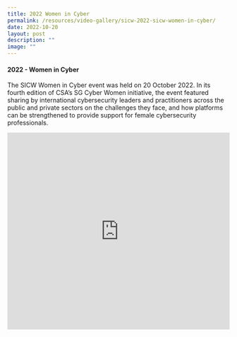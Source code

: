 ```yaml
---
title: 2022 Women in Cyber
permalink: /resources/video-gallery/sicw-2022-sicw-women-in-cyber/
date: 2022-10-20
layout: post
description: ""
image: ""
---
```

#### **2022 - Women in Cyber**

The SICW Women in Cyber event was held on 20 October 2022. In its fourth edition of CSA’s SG Cyber Women initiative, the event featured sharing by international cybersecurity leaders and practitioners across the public and private sectors on the challenges they face, and how platforms can be strengthened to provide support for female cybersecurity professionals.

<iframe allowfullscreen="" allow="accelerometer; autoplay; clipboard-write; encrypted-media; gyroscope; picture-in-picture; web-share" frameborder="0" title="YouTube video player" src="https://www.youtube.com/embed/mj_sWTc7dog" width="100%" height="445"></iframe>